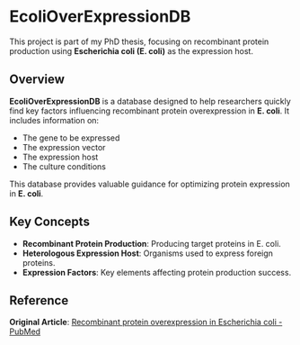 # EcoliOverExpressionDB

This project is part of my PhD thesis, focusing on recombinant protein production using **Escherichia coli (E. coli)** as the expression host. 

## Overview
**EcoliOverExpressionDB** is a database designed to help researchers quickly find key factors influencing recombinant protein overexpression in **E. coli**. It includes information on:
- The gene to be expressed
- The expression vector
- The expression host
- The culture conditions

This database provides valuable guidance for optimizing protein expression in **E. coli**.

## Key Concepts
- **Recombinant Protein Production**: Producing target proteins in E. coli.
- **Heterologous Expression Host**: Organisms used to express foreign proteins.
- **Expression Factors**: Key elements affecting protein production success.

## Reference
**Original Article**: [Recombinant protein overexpression in Escherichia coli - PubMed](https://pubmed.ncbi.nlm.nih.gov/24333540/)
